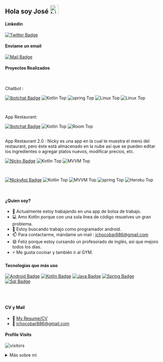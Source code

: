 ## Hola soy José <img src="https://user-images.githubusercontent.com/1303154/88677602-1635ba80-d120-11ea-84d8-d263ba5fc3c0.gif" width="28px" alt="hi">

#### Linkedin
[![Twitter Badge](https://img.shields.io/badge/-JoseChocobar-0080ff?style=flat&labelColor=0080ff&logo=linkedin&logoColor=white&link=https://www.linkedin.com/in/josé-chocobar-242735162/)](https://www.linkedin.com/in/josé-chocobar-242735162/)
<br />

#### Envíame un email
[![Mail Badge](https://img.shields.io/badge/-jchocobar-c0392b?style=flat&labelColor=c0392b&logo=gmail&logoColor=white)](mailto:jchocobar886@gmail.com)

#### Proyectos Realizados
<br />

Chatbot : 

[![Ibotchat Badge](https://img.shields.io/badge/-IbotchatApp-85fb61?style=flat&labelColor=85fb61&link=https://play.google.com/store/apps/details?id=com.cuty.yorespondbot&hl=es_AR&gl=US)](https://play.google.com/store/apps/details?id=com.cuty.yorespondbot&hl=es_AR&gl=US)
![Kotlin Top](https://img.shields.io/badge/kotlin-100%25-blue)
![spring Top](https://img.shields.io/badge/spring-100%25-green)
![Linux Top](https://img.shields.io/badge/linux-100%25-black)
![Linux Top](https://img.shields.io/badge/sql-100%25-violet)


<br />

App Restaurant: 
<br />

[![Ibotchat Badge](https://img.shields.io/badge/-Restaurant-ff0000?style=flat&labelColor=ff0000&link=https://play.google.com/store/apps/details?id=com.cuty.lodecurly)](https://play.google.com/store/apps/details?id=com.cuty.lodecurly)
![Kotlin Top](https://img.shields.io/badge/kotlin-100%25-blue)
![Room Top](https://img.shields.io/badge/room-100%25-green)

<br />
App Restaurant 2.0 :
Nicky es una app en la cual te muestra el menú del restaurant, pero éste está almacenado en la nube así que se pueden editar los ingredientes o agregar platos nuevos, modificar precios, etc.
<br />

[![Nicky Badge](https://img.shields.io/badge/-AppRestaurant-ff0080?style=flat&labelColor=ff0080&link=https://github.com/josechocobar/NickyApp)](https://github.com/josechocobar/NickyApp)
![Kotlin Top](https://img.shields.io/badge/Kotlin-100%25-blue)
![MVVM Top](https://img.shields.io/badge/MVVM-100%25-violet)

<br />

[![NickyApi Badge](https://img.shields.io/badge/-ApiNicky-ff0080?style=flat&labelColor=ff0080&link=https://github.com/josechocobar/nickyapi)](https://github.com/josechocobar/nickyapi)
![Kotlin Top](https://img.shields.io/badge/Kotlin-100%25-blue)
![MVVM Top](https://img.shields.io/badge/MVVM-100%25-violet)
![spring Top](https://img.shields.io/badge/spring-100%25-green)
![Heroku Top](https://img.shields.io/badge/Heroku-100%25-black)

<br />

#### ¿Quien soy?

<!-- TODO: Add last video link -->

- 🔭 Actualmente estoy trabajando en una app de bolsa de trabajo.
- :computer: Amo Kotlin porque con una sola línea de código resuelves un gran problema.
- 🤔 Estoy buscando trabajo como programador android.
- 📫 Para contactarme, mándame un mail : jchocobar886@gmail.com
- 😄 Feliz porque estoy cursando un profesorado de inglés, así que mejoro todos los días.
- ⚡ Me gusta cocinar y también ir al GYM.

#### Tecnologías que más uso

<!-- TODO: Make technologies links takes you to repositories -->

[![Android Badge](https://img.shields.io/badge/-Android-85fb61?style=for-the-badge&labelColor=black&logo=android&logoColor=85fb61)](#) 
[![Kotlin Badge](https://img.shields.io/badge/-Kotlin-6875db?style=for-the-badge&labelColor=black&logo=kotlin&logoColor=6875db)](#) 
[![Java Badge](https://img.shields.io/badge/-Java-ea1a3a?style=for-the-badge&labelColor=white&logo=java&logoColor=1a32ea)](#) 
[![Spring Badge](https://img.shields.io/badge/-Spring-3C873A?style=for-the-badge&labelColor=white&logo=spring&logoColor=3C873A)](#) 
[![Sql Badge](https://img.shields.io/badge/-Sql-e535ab?style=for-the-badge&labelColor=black&logo=sql&logoColor=e535ab)](#)



<br />
<br />

#### CV y Mail

- :paperclip: [My Resume/CV](https://github.com/josechocobar/josechocobar/blob/main/cv_jose_chocobar.pdf)
- :email: jchocobar886@gmail.com


#### Profile Visits 

![visitors](https://visitor-badge.glitch.me/badge?page_id=josechocobar.josechocobar)

<details>
<summary>
  Más sobre mí
</summary>

<br >

Me gusta todo lo que tiene que ver con tecnología, me gustan las computadoras y los drones, las ia. Me interesa muchísimo blockchain y los nft's. También me gusta mucho la física y la astronomía, Stephen Hawking, Yuval Harari. Actualmente estoy en un proyecto personal que se llama jobcamp.

#### ¿Qué es jobcamp?

Jobcamp es un proyecto en el cual participamos 3 amigos. El proyecto tiene como prioridad ser una bolsa de trabajo dirigido a it y diseño gráfico. A medida que vayámos desarrollando la app se irán agregando más funcionalidades.


#### Github Stats

![Ipenywis's github stats](https://github-readme-stats.vercel.app/api?username=josechocobar&count_private=true&theme=tokyonight&hide=contribs,prs)

</details>

